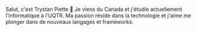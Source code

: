 Salut, c'est Trystan Piette 👋 
Je viens du Canada et j'étudie actuellement l'informatique à l'UQTR. Ma passion réside dans la technologie et j'aime me plonger dans de nouveaux langages et frameworks.





